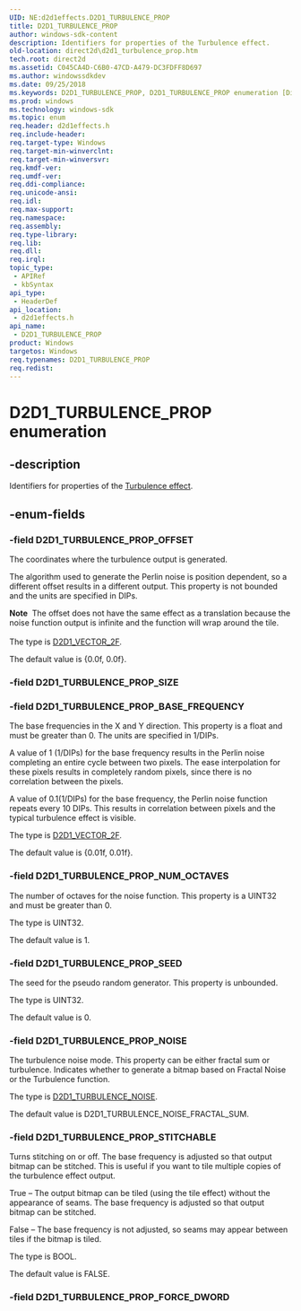 ```yaml
---
UID: NE:d2d1effects.D2D1_TURBULENCE_PROP
title: D2D1_TURBULENCE_PROP
author: windows-sdk-content
description: Identifiers for properties of the Turbulence effect.
old-location: direct2d\d2d1_turbulence_prop.htm
tech.root: direct2d
ms.assetid: C045CA4D-C6B0-47CD-A479-DC3FDFF8D697
ms.author: windowssdkdev
ms.date: 09/25/2018
ms.keywords: D2D1_TURBULENCE_PROP, D2D1_TURBULENCE_PROP enumeration [Direct2D], D2D1_TURBULENCE_PROP_BASE_FREQUENCY, D2D1_TURBULENCE_PROP_NOISE, D2D1_TURBULENCE_PROP_NUM_OCTAVES, D2D1_TURBULENCE_PROP_OFFSET, D2D1_TURBULENCE_PROP_SEED, D2D1_TURBULENCE_PROP_SIZE, D2D1_TURBULENCE_PROP_STITCHABLE, d2d1effects/D2D1_TURBULENCE_PROP, d2d1effects/D2D1_TURBULENCE_PROP_BASE_FREQUENCY, d2d1effects/D2D1_TURBULENCE_PROP_NOISE, d2d1effects/D2D1_TURBULENCE_PROP_NUM_OCTAVES, d2d1effects/D2D1_TURBULENCE_PROP_OFFSET, d2d1effects/D2D1_TURBULENCE_PROP_SEED, d2d1effects/D2D1_TURBULENCE_PROP_SIZE, d2d1effects/D2D1_TURBULENCE_PROP_STITCHABLE, direct2d.d2d1_turbulence_prop
ms.prod: windows
ms.technology: windows-sdk
ms.topic: enum
req.header: d2d1effects.h
req.include-header: 
req.target-type: Windows
req.target-min-winverclnt: 
req.target-min-winversvr: 
req.kmdf-ver: 
req.umdf-ver: 
req.ddi-compliance: 
req.unicode-ansi: 
req.idl: 
req.max-support: 
req.namespace: 
req.assembly: 
req.type-library: 
req.lib: 
req.dll: 
req.irql: 
topic_type:
 - APIRef
 - kbSyntax
api_type:
 - HeaderDef
api_location:
 - d2d1effects.h
api_name:
 - D2D1_TURBULENCE_PROP
product: Windows
targetos: Windows
req.typenames: D2D1_TURBULENCE_PROP
req.redist: 
---
```


# D2D1_TURBULENCE_PROP enumeration


## -description


Identifiers for properties of the <a href="https://msdn.microsoft.com/en-us/library/Hh706378(v=VS.85).aspx">Turbulence effect</a>.
        


## -enum-fields




### -field D2D1_TURBULENCE_PROP_OFFSET

The coordinates where the turbulence output is generated.
            

The algorithm used to generate the Perlin noise is position dependent, so a different offset results in a different output.
              This property is not bounded and the units are specified in DIPs.
            

<div class="alert"><b>Note</b>  The offset does not have the same effect as a translation because the noise function output is infinite and the function will wrap around the tile.</div>
<div> </div>
The type is <a href="https://msdn.microsoft.com/DD180090-D2F4-4DF3-8652-101713C01AE4">D2D1_VECTOR_2F</a>.
            

The default value is {0.0f, 0.0f}.


### -field D2D1_TURBULENCE_PROP_SIZE


### -field D2D1_TURBULENCE_PROP_BASE_FREQUENCY

The base frequencies in the X and Y direction. This property is a float and must be greater than 0. The units are specified in 1/DIPs.
            

A value of 1 (1/DIPs) for the base frequency results in the Perlin noise completing an entire cycle between two pixels. The ease interpolation for these pixels results in completely random pixels, since there is no correlation between the pixels.

A value of 0.1(1/DIPs) for the base frequency, the Perlin noise function repeats every 10 DIPs. This results in correlation between pixels and the typical turbulence effect is visible.

The type is <a href="https://msdn.microsoft.com/DD180090-D2F4-4DF3-8652-101713C01AE4">D2D1_VECTOR_2F</a>.
            

The default value is {0.01f, 0.01f}.


### -field D2D1_TURBULENCE_PROP_NUM_OCTAVES

The number of octaves for the noise function. This property is a UINT32 and must be greater than 0.
            

The type is UINT32.

The default value is 1.


### -field D2D1_TURBULENCE_PROP_SEED

The seed for the pseudo random generator. This property is unbounded.
            

The type is UINT32.

The default value is 0.


### -field D2D1_TURBULENCE_PROP_NOISE

The turbulence noise mode. This property can be either fractal sum or turbulence. Indicates whether to generate a bitmap based on Fractal Noise or the Turbulence function. 
            

The type is <a href="https://msdn.microsoft.com/en-us/library/Dn934353(v=VS.85).aspx">D2D1_TURBULENCE_NOISE</a>.
            

The default value is D2D1_TURBULENCE_NOISE_FRACTAL_SUM.


### -field D2D1_TURBULENCE_PROP_STITCHABLE

Turns stitching on or off. The base frequency is adjusted so that output bitmap can be stitched. This is useful if you want to tile multiple copies of the turbulence effect output.
            

True – The output bitmap can be tiled (using the tile effect) without the appearance of seams. The base frequency is adjusted so that output bitmap can be stitched.

False – The base frequency is not adjusted, so seams may appear between tiles if the bitmap is tiled. 

The type is BOOL.

The default value is FALSE.


### -field D2D1_TURBULENCE_PROP_FORCE_DWORD



